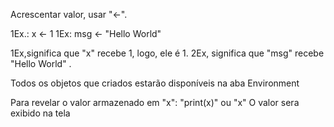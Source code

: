 Acrescentar valor, usar "<-".

1Ex.: x <- 1
1Ex: msg <- "Hello World"

1Ex,significa que "x" recebe 1, logo, ele é 1.
2Ex, significa que "msg" recebe "Hello World" .

Todos os objetos que criados estarão disponíveis na aba Environment

Para revelar o valor armazenado em "x":
 "print(x)" ou "x"
 O valor sera exibido na tela